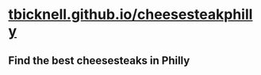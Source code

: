 # [tbicknell.github.io/cheesesteakphilly](http://tbicknell.github.io/cheesesteakphilly)
## Find the best cheesesteaks in Philly
